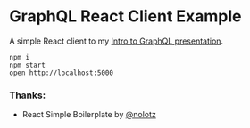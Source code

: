 GraphQL React Client Example
=====================

A simple React client to my [Intro to GraphQL presentation](https://github.com/matusmarcin/graphql-intro). 

```
npm i
npm start
open http://localhost:5000
```

### Thanks:

* React Simple Boilerplate by [@nolotz](https://github.com/nolotz/react-simple-boilerplate)

